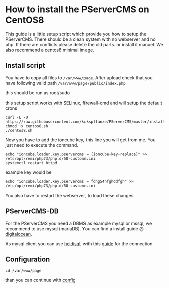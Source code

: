 # How to install the PServerCMS on CentOS8

This guide is a little setup script which provide you how to setup the PServerCMS.
There should be a clean system with no webserver and no php. If there are conflicts please delete the old parts. or install it manuel.
We also recommend a centos8.minimal image. 

## Install script

You have to copy all files to `/var/www/page`. After upload check that you have following valid path `/var/www/page/public/index.php`

this should be run as root/sudo

this setup script works with SELinux, firewall-cmd and will setup the default crons

```
curl -L -O https://raw.githubusercontent.com/kokspflanze/PServerCMS/master/install/centos8.sh
chmod +x centos8.sh
./centos8.sh
```

Now you have to add the ioncube key, this line you will get from me. You just need to execute the command.

````
echo "ioncube.loader.key.pservercms = [ioncube-key-replace]" >> /etc/opt/remi/php73/php.d/50-custome.ini
systemctl restart httpd
````

example key would be
````
echo "ioncube.loader.key.pservercms = fdhg54hfghddfgh" >> /etc/opt/remi/php73/php.d/50-custome.ini
````

You also have to restart the webserver, to load these changes.


## PServerCMS-DB

For the PServerCMS you need a DBMS as example mysql or mssql, we recommend to use mysql (mariaDB).
You can find a install guide @ [digitalocean](https://www.digitalocean.com/community/tutorials/how-to-install-mariadb-on-centos-7).

As mysql client you can use [heidisql](http://www.heidisql.com/), with this [guide](http://www.heidisql.com/help.php) for the connection.
 
## Configuration

```
cd /var/www/page
```

than you can continue with [config](/general-setup/CONFIG.md)